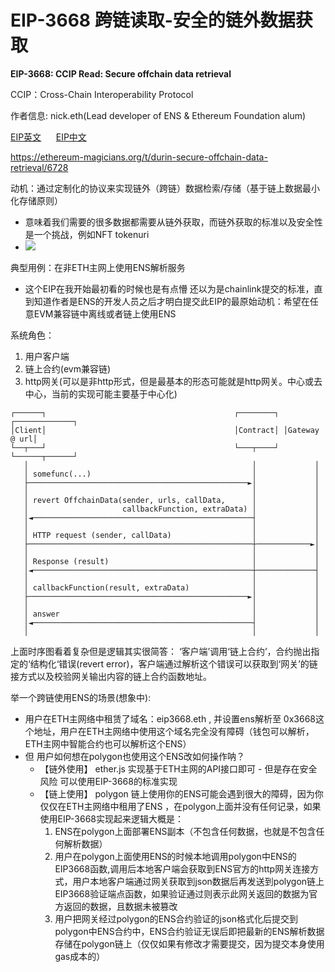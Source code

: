 # EIP-3668 跨链读取-安全的链外数据获取

**EIP-3668: CCIP Read: Secure offchain data retrieval**

CCIP：Cross-Chain Interoperability Protocol

作者信息: nick.eth(Lead developer of ENS & Ethereum Foundation alum)

[EIP英文](https://eips.ethereum.org/EIPS/eip-3668#use-of-ccip-read-for-transactions) &nbsp;&nbsp;&nbsp;&nbsp;   [EIP中文](https://eips-ethereum-org.translate.goog/EIPS/eip-3668?_x_tr_sl=auto&_x_tr_tl=en&_x_tr_hl=zh-CN&_x_tr_pto=wapp#use-of-ccip-read-for-transactions)

https://ethereum-magicians.org/t/durin-secure-offchain-data-retrieval/6728


动机：通过定制化的协议来实现链外（跨链）数据检索/存储（基于链上数据最小化存储原则）
- 意味着我们需要的很多数据都需要从链外获取，而链外获取的标准以及安全性是一个挑战，例如NFT tokenuri
- ![](https://i.imgur.com/yrmsWuF.png)


典型用例：在非ETH主网上使用ENS解析服务
- 这个EIP在我开始最初看的时候也是有点懵 还以为是chainlink提交的标准，直到知道作者是ENS的开发人员之后才明白提交此EIP的最原始动机：希望在任意EVM兼容链中离线或者链上使用ENS

系统角色：
1. 用户客户端
2. 链上合约(evm兼容链)
3. http网关(可以是非http形式，但是最基本的形态可能就是http网关。中心或去中心，当前的实现可能主要基于中心化)

```
┌──────┐                                          ┌────────┐ ┌─────────────┐
│Client│                                          │Contract│ │Gateway @ url│
└──┬───┘                                          └───┬────┘ └──────┬──────┘
   │                                                  │             │
   │ somefunc(...)                                    │             │
   ├─────────────────────────────────────────────────►│             │
   │                                                  │             │
   │ revert OffchainData(sender, urls, callData,      │             │
   │                     callbackFunction, extraData) │             │
   │◄─────────────────────────────────────────────────┤             │
   │                                                  │             │
   │ HTTP request (sender, callData)                  │             │
   ├──────────────────────────────────────────────────┼────────────►│
   │                                                  │             │
   │ Response (result)                                │             │
   │◄─────────────────────────────────────────────────┼─────────────┤
   │                                                  │             │
   │ callbackFunction(result, extraData)              │             │
   ├─────────────────────────────────────────────────►│             │
   │                                                  │             │
   │ answer                                           │             │
   │◄─────────────────────────────────────────────────┤             │
   │                                                  │             │
```

上面时序图看着复杂但是逻辑其实很简答：
‘客户端’调用‘链上合约’，合约抛出指定的‘结构化‘错误(revert error)，客户端通过解析这个错误可以获取到‘网关’的链接方式以及校验网关输出内容的链上合约函数地址。


举一个跨链使用ENS的场景(想象中):
- 用户在ETH主网络中租赁了域名：eip3668.eth , 并设置ens解析至 0x3668这个地址，用户在ETH主网络中使用这个域名完全没有障碍（钱包可以解析，ETH主网中智能合约也可以解析这个ENS）
- 但 用户如何想在polygon也使用这个ENS改如何操作呐？
    - 【链外使用】 ether.js 实现基于ETH主网的API接口即可
            - 但是存在安全风险 可以使用EIP-3668的标准实现
    - 【链上使用】 polygon 链上使用你的ENS可能会遇到很大的障碍，因为你仅仅在ETH主网络中租用了ENS ，在polygon上面并没有任何记录，如果使用EIP-3668实现起来逻辑大概是：
        1. ENS在polygon上面部署ENS副本（不包含任何数据，也就是不包含任何解析数据）
        2. 用户在polygon上面使用ENS的时候本地调用polygon中ENS的EIP3668函数,调用后本地客户端会获取到ENS官方的http网关连接方式，用户本地客户端通过网关获取到json数据后再发送到polygon链上EIP3668验证端点函数，如果验证通过则表示此网关返回的数据为官方返回的数据，且数据未被篡改
        3. 用户把网关经过polygon的ENS合约验证的json格式化后提交到polygon中ENS合约中，ENS合约验证无误后即把最新的ENS解析数据存储在polygon链上（仅仅如果有修改才需要提交，因为提交本身使用gas成本的）